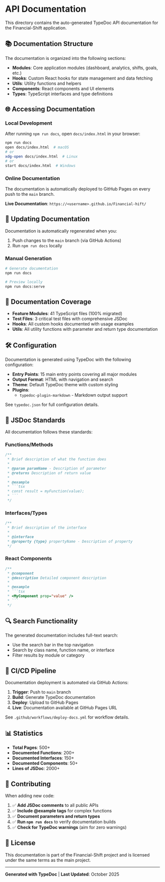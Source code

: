 # API Documentation

This directory contains the auto-generated TypeDoc API documentation for the Financial-Shift application.

## 📚 Documentation Structure

The documentation is organized into the following sections:

- **Modules**: Core application modules (dashboard, analytics, shifts, goals, etc.)
- **Hooks**: Custom React hooks for state management and data fetching
- **Utils**: Utility functions and helpers
- **Components**: React components and UI elements
- **Types**: TypeScript interfaces and type definitions

## 🌐 Accessing Documentation

### Local Development
After running `npm run docs`, open `docs/index.html` in your browser:
```bash
npm run docs
open docs/index.html  # macOS
# or
xdg-open docs/index.html  # Linux
# or
start docs/index.html  # Windows
```

### Online Documentation
The documentation is automatically deployed to GitHub Pages on every push to the `main` branch.

**Live Documentation**: `https://<username>.github.io/Financial-hift/`

## 🔄 Updating Documentation

Documentation is automatically regenerated when you:
1. Push changes to the `main` branch (via GitHub Actions)
2. Run `npm run docs` locally

### Manual Generation
```bash
# Generate documentation
npm run docs

# Preview locally
npm run docs:serve
```

## 📖 Documentation Coverage

- **Feature Modules**: 41 TypeScript files (100% migrated)
- **Test Files**: 3 critical test files with comprehensive JSDoc
- **Hooks**: All custom hooks documented with usage examples
- **Utils**: All utility functions with parameter and return type documentation

## 🛠️ Configuration

Documentation is generated using TypeDoc with the following configuration:

- **Entry Points**: 15 main entry points covering all major modules
- **Output Format**: HTML with navigation and search
- **Theme**: Default TypeDoc theme with custom styling
- **Plugins**: 
  - `typedoc-plugin-markdown` - Markdown output support

See `typedoc.json` for full configuration details.

## 📝 JSDoc Standards

All documentation follows these standards:

### Functions/Methods
```typescript
/**
 * Brief description of what the function does
 * 
 * @param paramName - Description of parameter
 * @returns Description of return value
 * 
 * @example
 * ```tsx
 * const result = myFunction(value);
 * ```
 */
```

### Interfaces/Types
```typescript
/**
 * Brief description of the interface
 * 
 * @interface
 * @property {type} propertyName - Description of property
 */
```

### React Components
```typescript
/**
 * @component
 * @description Detailed component description
 * 
 * @example
 * ```tsx
 * <MyComponent prop="value" />
 * ```
 */
```

## 🔍 Search Functionality

The generated documentation includes full-text search:
- Use the search bar in the top navigation
- Search by class name, function name, or interface
- Filter results by module or category

## 🚀 CI/CD Pipeline

Documentation deployment is automated via GitHub Actions:

1. **Trigger**: Push to `main` branch
2. **Build**: Generate TypeDoc documentation
3. **Deploy**: Upload to GitHub Pages
4. **Live**: Documentation available at GitHub Pages URL

See `.github/workflows/deploy-docs.yml` for workflow details.

## 📊 Statistics

- **Total Pages**: 500+
- **Documented Functions**: 200+
- **Documented Interfaces**: 150+
- **Documented Components**: 50+
- **Lines of JSDoc**: 2000+

## 🤝 Contributing

When adding new code:

1. ✅ **Add JSDoc comments** to all public APIs
2. ✅ **Include @example tags** for complex functions
3. ✅ **Document parameters and return types**
4. ✅ **Run `npm run docs`** to verify documentation builds
5. ✅ **Check for TypeDoc warnings** (aim for zero warnings)

## 📄 License

This documentation is part of the Financial-Shift project and is licensed under the same terms as the main project.

---

**Generated with TypeDoc** | **Last Updated**: October 2025

